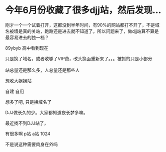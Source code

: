 # 今年6月份收藏了很多djj站，然后发现…


刚才一个一个试着打开，这都没到半年时间，有90%的网站都打不开了，不是域名被墙是真的关站，跑路还是进去就不知道了。所以问题来了，做djj站算不算是最容易进去的独一档？

89ybyb 高中看到现在

只是换了域名，或者收够了VIP费，改头换面重新来了。。。被抓的只是小部分<br />
<br />
站总量还是那么多，人总量还是那些人

想收大姐姐站<img src="static/image/smiley/default/lol.gif" smilieid="12" border="0" alt="" />

自建 自用

想多了吧, 只是换域名了<img src="static/image/smiley/default/lol.gif" smilieid="12" border="0" alt="" />

DJJ做长久的少。大家都知道夜长梦多嘛。

最近找不到DJJ站了，

有很多啊 p站 a站 1024&nbsp;&nbsp;

不是说这种需要肉身在外吗
